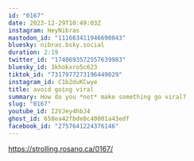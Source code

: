 ```yaml
---
id: "0167"
date: 2023-12-29T10:49:03Z
instagram: HeyNibras
mastodon_id: "111663411946690843"
bluesky: nibras.bsky.social
duration: 2:19
twitter_id: "1740693572557639983"
bluesky_id: 3khokxro5c623
tiktok_id: "7317977273196449029"
instagram_id: C1b2duKCwye
title: avoid going viral
summary: How do you *not* make something go viral?
slug: "0167"
youtube_id: I2VJey4hbJ4
ghost_id: 658ea42fbde0c40001a43edf
facebook_id: "2757641224376146"
---
```

https://strolling.rosano.ca/0167/
